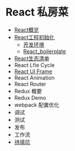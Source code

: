 # React 私房菜

* [React概览](reactgai_lan.md)
* [React工程初始化](react_project_init.md)
  * [开发环境](kai_fa_huan_jing.md)
  * [React_boilerplate](react_boilerpalte.md)
* [React生态清单](./React_List.md)
* React Lfie Cycle
* [React UI Frame](./reactuiframe.md)
* React Animation
* React Router
* Redux 概要
* Redux Demo
* webpack 配置优化
* 调试
* 测试
* 发布
* 工作流
* [待填坑](keng.md)

